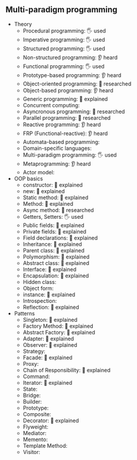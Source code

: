 ## Multi-paradigm programming

- Theory
  - Procedural programming: 🖐️ used
  - Imperative programming: 🖐️ used
  - Structured programming: 🖐️ used
  - Non-structured programming: 👂 heard
  - Functional programming: 🖐️ used
  - Prototype-based programming: 👂 heard
  - Object-oriented programming: 🔬 researched
  - Object-based programming: 👂 heard
  - Generic programming: 🙋 explained
  - Concurrent computing:
  - Asyncronous programming: 🔬 researched
  - Parallel programming: 🔬 researched
  - Reactive programming: 👂 heard
  - FRP (Functional-reactive): 👂 heard
  - Automata-based programming:
  - Domain-specific languages:
  - Multi-paradigm programming: 🖐️ used
  - Metaprogramming: 👂 heard
  - Actor model:
- OOP basics
  - constructor: 🙋 explained
  - new: 🙋 explained
  - Static method: 🙋 explained
  - Method: 🙋 explained
  - Async method: 🔬 researched
  - Getters, Setters: 🖐️ used
  - Public fields: 🙋 explained
  - Private fields: 🙋 explained
  - Field declarations: 🙋 explained
  - Inheritance: 🙋 explained
  - Parent class: 🙋 explained
  - Polymorphism: 🙋 explained
  - Abstract class: 🙋 explained
  - Interface: 🙋 explained
  - Encapsulation: 🙋 explained
  - Hidden class:
  - Object form:
  - instance: 🙋 explained
  - Introspection:
  - Reflection: 🙋 explained
- Patterns
  - Singleton: 🙋 explained
  - Factory Method: 🙋 explained
  - Abstract Factory: 🙋 explained
  - Adapter: 🙋 explained
  - Observer: 🙋 explained
  - Strategy:
  - Facade: 🙋 explained
  - Proxy:
  - Chain of Responsibility: 🙋 explained
  - Command:
  - Iterator: 🙋 explained
  - State:
  - Bridge:
  - Builder:
  - Prototype:
  - Composite:
  - Decorator: 🙋 explained
  - Flyweight:
  - Mediator:
  - Memento:
  - Template Method:
  - Visitor:
